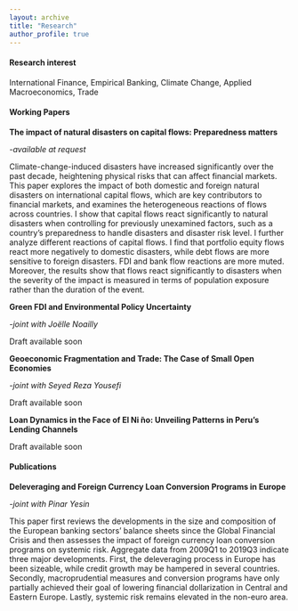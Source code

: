 ```yaml
---
layout: archive
title: "Research"
author_profile: true
---
```


#### **Research interest**

International Finance, Empirical Banking, Climate Change, Applied Macroeconomics, Trade

#### **Working Papers**

**The impact of natural disasters on capital flows: Preparedness matters**

*-available at request*

Climate-change-induced disasters have increased significantly over the past decade, heightening physical risks that can affect financial markets. This paper explores the impact of both domestic and foreign natural disasters on international capital flows, which are key contributors to financial markets, and examines the heterogeneous reactions of flows across countries. I show that capital flows react significantly to natural disasters when controlling for previously unexamined factors, such as a country’s preparedness to handle disasters and disaster risk level. I further analyze different reactions of capital flows. I find that portfolio equity flows react more negatively to domestic disasters, while debt flows are more sensitive to foreign disasters. FDI and bank flow reactions are more muted. Moreover, the results show that flows react significantly to disasters when the severity of the impact is measured in terms of population exposure rather than the duration of the event.

**Green FDI and Environmental Policy Uncertainty**

*-joint with Joëlle Noailly*

Draft available soon

**Geoeconomic Fragmentation and Trade: The Case of Small Open Economies**

*-joint with Seyed Reza Yousefi*

Draft available soon

**Loan Dynamics in the Face of El Ni ̃no: Unveiling Patterns in Peru’s Lending Channels**

Draft available soon

#### **Publications**

**Deleveraging and Foreign Currency Loan Conversion Programs in Europe**

*-joint with Pinar Yesin*

This paper first reviews the developments in the size and composition of the European banking sectors’ balance sheets since the Global Financial Crisis and then assesses the impact of foreign currency loan conversion programs on systemic risk. Aggregate data from 2009Q1 to 2019Q3 indicate three major developments. First, the deleveraging process in Europe has been sizeable, while credit growth may be hampered in several countries. Secondly, macroprudential measures and conversion programs have only partially achieved their goal of lowering financial dollarization in Central and Eastern Europe. Lastly, systemic risk remains elevated in the non-euro area.
